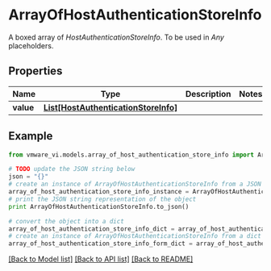 # ArrayOfHostAuthenticationStoreInfo

A boxed array of *HostAuthenticationStoreInfo*. To be used in *Any* placeholders. 

## Properties
Name | Type | Description | Notes
------------ | ------------- | ------------- | -------------
**value** | [**List[HostAuthenticationStoreInfo]**](HostAuthenticationStoreInfo.md) |  | 

## Example

```python
from vmware_vi.models.array_of_host_authentication_store_info import ArrayOfHostAuthenticationStoreInfo

# TODO update the JSON string below
json = "{}"
# create an instance of ArrayOfHostAuthenticationStoreInfo from a JSON string
array_of_host_authentication_store_info_instance = ArrayOfHostAuthenticationStoreInfo.from_json(json)
# print the JSON string representation of the object
print ArrayOfHostAuthenticationStoreInfo.to_json()

# convert the object into a dict
array_of_host_authentication_store_info_dict = array_of_host_authentication_store_info_instance.to_dict()
# create an instance of ArrayOfHostAuthenticationStoreInfo from a dict
array_of_host_authentication_store_info_form_dict = array_of_host_authentication_store_info.from_dict(array_of_host_authentication_store_info_dict)
```
[[Back to Model list]](../README.md#documentation-for-models) [[Back to API list]](../README.md#documentation-for-api-endpoints) [[Back to README]](../README.md)


